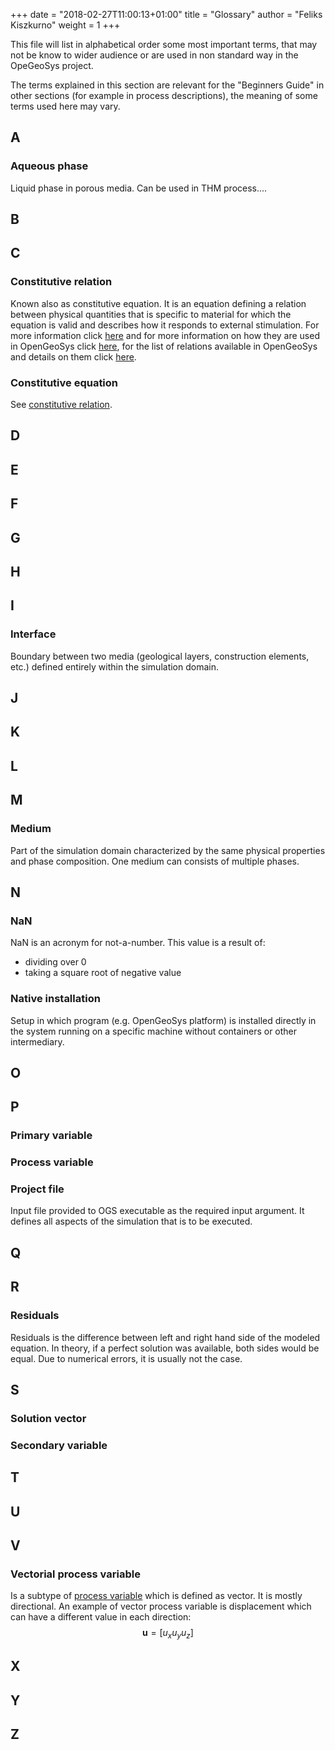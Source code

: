 +++
date = "2018-02-27T11:00:13+01:00"
title = "Glossary"
author = "Feliks Kiszkurno"
weight = 1
+++

This file will list in alphabetical order some most important terms, that may not be know to wider audience or are used in non standard way in the OpeGeoSys project.

The terms explained in this section are relevant for the "Beginners Guide" in other sections (for example in process descriptions), the meaning of some terms used here may vary.

## A

### Aqueous phase

Liquid phase in porous media. Can be used in THM process....

## B

## C

### Constitutive relation

Known also as constitutive equation. It is an equation defining a relation between physical quantities that is specific to material for which the equation is valid and describes how it responds to external stimulation. For more information click [here](https://en.wikipedia.org/wiki/Constitutive_equation) and for more information on how they are used in OpenGeoSys click [here](/docs/userguide/blocks/processes/#constitutive-relations), for the list of relations available in OpenGeoSys and details on them click [here](/docs//ConstitutiveRelations/ConstitutiveRelationsOverview.md).

### Constitutive equation

See [constitutive relation](/docs/userguide/troubleshooting/glossary/#constitutive-relation).

## D

## E

## F

## G

## H

## I

### Interface

Boundary between two media (geological layers, construction elements, etc.) defined entirely within the simulation domain.

## J

## K

## L

## M

### Medium

Part of the simulation domain characterized by the same physical properties and phase composition. One medium can consists of multiple phases.  

## N

### NaN

NaN is an acronym for not-a-number. This value is a result of:

- dividing over 0
- taking a square root of negative value

### Native installation

Setup in which program (e.g. OpenGeoSys platform) is installed directly in the system running on a specific machine without containers or other intermediary.

## O

## P

### Primary variable

### Process variable

### Project file

Input file provided to OGS executable as the required input argument. It defines all aspects of the simulation that is to be executed.

## Q

## R

### Residuals

Residuals is the difference between left and right hand side of the modeled equation. In theory, if a perfect solution was available, both sides would be equal. Due to numerical errors, it is usually not the case.

## S

### Solution vector

### Secondary variable

## T

## U

## V

### Vectorial process variable

Is a subtype of [process variable](/docs/userguide/troubleshooting/glossary/#process-variable) which is defined as vector. It is mostly directional. An example of vector process variable is displacement which can have a different value in each direction:
$$
\mathbf{u} = [u_x u_y u_z]
$$

## X

## Y

## Z
